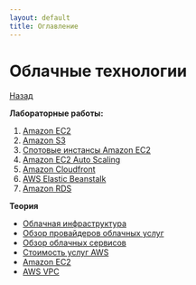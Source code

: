 ```yaml
---
layout: default
title: Оглавление
---
```


# Облачные технологии

[Назад](../)

**Лабораторные работы:**
1. [Amazon EC2](./lab1_ec2)
2. [Amazon S3](./lab2_s3)
3. [Спотовые инстансы Amazon EC2](./lab3_spot_ec2)
4. [Amazon EC2 Auto Scaling](./lab4_ec2_auto_scaling)
5. [Amazon Cloudfront](./lab5_cloudfront)
6. [AWS Elastic Beanstalk](./lab6_beanstalk)
7. [Amazon RDS](./lab7_rds)

**Теория**

* [Облачная инфраструктура](./theory_infrastructure)
* [Обзор провайдеров облачных услуг](./theory_providers)
* [Обзор облачных сервисов](./provider_services)
* [Стоимость услуг AWS](theory_aws_costs)
* [Amazon EC2](./theory_aws_ec2)
* [AWS VPC](theory_aws_vpc)
